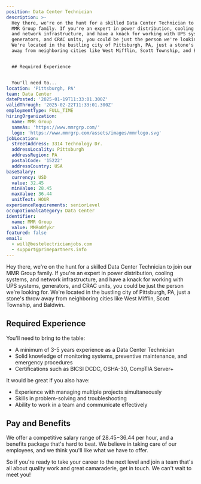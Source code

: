 ```yaml
---
position: Data Center Technician
description: >-
  Hey there, we're on the hunt for a skilled Data Center Technician to join our
  MMR Group family. If you're an expert in power distribution, cooling systems,
  and network infrastructure, and have a knack for working with UPS systems,
  generators, and CRAC units, you could be just the person we're looking for.
  We're located in the bustling city of Pittsburgh, PA, just a stone's throw
  away from neighboring cities like West Mifflin, Scott Township, and Baldwin. 


  ## Required Experience 


  You'll need to...
location: 'Pittsburgh, PA'
team: Data Center
datePosted: '2025-01-19T11:33:01.300Z'
validThrough: '2025-02-22T11:33:01.300Z'
employmentType: FULL_TIME
hiringOrganization:
  name: MMR Group
  sameAs: 'https://www.mmrgrp.com/'
  logo: 'https://www.mmrgrp.com/assets/images/mmrlogo.svg'
jobLocation:
  streetAddress: 3314 Technology Dr.
  addressLocality: Pittsburgh
  addressRegion: PA
  postalCode: '15222'
  addressCountry: USA
baseSalary:
  currency: USD
  value: 32.45
  minValue: 28.45
  maxValue: 36.44
  unitText: HOUR
experienceRequirements: seniorLevel
occupationalCategory: Data Center
identifier:
  name: MMR Group
  value: MMRo0fykr
featured: false
email:
  - will@bestelectricianjobs.com
  - support@primepartners.info
---
```




Hey there, we're on the hunt for a skilled Data Center Technician to join our MMR Group family. If you're an expert in power distribution, cooling systems, and network infrastructure, and have a knack for working with UPS systems, generators, and CRAC units, you could be just the person we're looking for. We're located in the bustling city of Pittsburgh, PA, just a stone's throw away from neighboring cities like West Mifflin, Scott Township, and Baldwin. 

## Required Experience 

You'll need to bring to the table:

- A minimum of 3-5 years experience as a Data Center Technician
- Solid knowledge of monitoring systems, preventive maintenance, and emergency procedures
- Certifications such as BICSI DCDC, OSHA-30, CompTIA Server+

It would be great if you also have:

- Experience with managing multiple projects simultaneously
- Skills in problem-solving and troubleshooting
- Ability to work in a team and communicate effectively

## Pay and Benefits

We offer a competitive salary range of $28.45-$36.44 per hour, and a benefits package that's hard to beat. We believe in taking care of our employees, and we think you'll like what we have to offer.

So if you're ready to take your career to the next level and join a team that's all about quality work and great camaraderie, get in touch. We can't wait to meet you!
